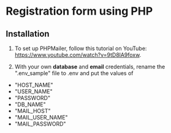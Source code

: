 # Registration form using PHP

## Installation

1. To set up PHPMailer, follow this tutorial on YouTube: https://www.youtube.com/watch?v=9tD8lA9foxw. 

2. With your own **database** and **email** credentials, rename the ".env_sample" file to .env and put the values of 
- "HOST_NAME" 
- "USER_NAME" 
- "PASSWORD" 
- "DB_NAME"
- "MAIL_HOST"
- "MAIL_USER_NAME"
- "MAIL_PASSWORD"